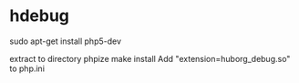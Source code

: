 hdebug
======
sudo apt-get install php5-dev

extract to directory
phpize
make install
Add "extension=huborg_debug.so" to php.ini
